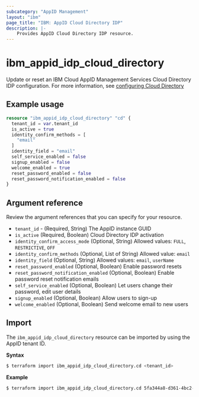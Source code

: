 ```yaml
---
subcategory: "AppID Management"
layout: "ibm"
page_title: "IBM: AppID Cloud Directory IDP"
description: |-
    Provides AppID Cloud Directory IDP resource.
---
```


# ibm_appid_idp_cloud_directory

Update or reset an IBM Cloud AppID Management Services Cloud Directory IDP configuration. For more information, see [configuring Cloud Directory](https://cloud.ibm.com/docs/appid?topic=appid-cloud-directory)

## Example usage

```terraform
resource "ibm_appid_idp_cloud_directory" "cd" {
  tenant_id = var.tenant_id
  is_active = true
  identity_confirm_methods = [
    "email"
  ]
  identity_field = "email"
  self_service_enabled = false
  signup_enabled = false
  welcome_enabled = true
  reset_password_enabled = false
  reset_password_notification_enabled = false
}
```

## Argument reference
Review the argument references that you can specify for your resource.

- `tenant_id` - (Required, String) The AppID instance GUID
- `is_active` (Required, Boolean) Cloud Directory IDP activation
- `identity_confirm_access_mode` (Optional, String) Allowed values: `FULL`, `RESTRICTIVE`, `OFF`
- `identity_confirm_methods` (Optional, List of String) Allowed value: `email`
- `identity_field` (Optional, String) Allowed values: `email`, `userName`
- `reset_password_enabled` (Optional, Boolean) Enable password resets
- `reset_password_notification_enabled` (Optional, Boolean) Enable password reset notification emails
- `self_service_enabled` (Optional, Boolean) Let users change their password, edit user details
- `signup_enabled` (Optional, Boolean) Allow users to sign-up
- `welcome_enabled` (Optional, Boolean) Send welcome email to new users


## Import

The `ibm_appid_idp_cloud_directory` resource can be imported by using the AppID tenant ID.

**Syntax**

```bash
$ terraform import ibm_appid_idp_cloud_directory.cd <tenant_id>
```
**Example**

```bash
$ terraform import ibm_appid_idp_cloud_directory.cd 5fa344a8-d361-4bc2-9051-58ca253f4b2b
```
